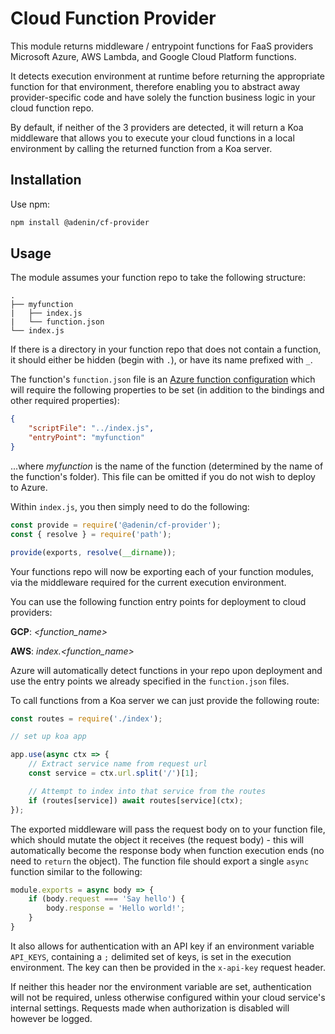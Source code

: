 # Cloud Function Provider

This module returns middleware / entrypoint functions for FaaS providers Microsoft Azure, AWS Lambda, and Google Cloud Platform functions. 

It detects execution environment at runtime before returning the appropriate function for that environment, therefore enabling you to abstract away provider-specific code and have solely the function business logic in your cloud function repo. 

By default, if neither of the 3 providers are detected, it will return a Koa middleware that allows you to execute your cloud functions in a local environment by calling the returned function from a Koa server.

## Installation

Use npm:

```bash
npm install @adenin/cf-provider
```

## Usage

The module assumes your function repo to take the following structure:

```
.
├── myfunction
|   ├── index.js
|   └── function.json
└── index.js
```

If there is a directory in your function repo that does not contain a function, it should either be hidden (begin with `.`), or have its name prefixed with `_`.

The function's `function.json` file is an [Azure function configuration](https://github.com/Azure/azure-functions-host/wiki/function.json) which will require the following properties to be set (in addition to the bindings and other required properties):

```json
{
    "scriptFile": "../index.js",
    "entryPoint": "myfunction"
}
```

...where _myfunction_ is the name of the function (determined by the name of the function's folder). This file can be omitted if you do not wish to deploy to Azure.

Within `index.js`, you then simply need to do the following:

```js
const provide = require('@adenin/cf-provider');
const { resolve } = require('path');

provide(exports, resolve(__dirname));
```

Your functions repo will now be exporting each of your function modules, via the middleware required for the current execution environment. 

You can use the following function entry points for deployment to cloud providers:

**GCP**: _<function_name>_

**AWS**: _index.<function_name>_

Azure will automatically detect functions in your repo upon deployment and use the entry points we already specified in the `function.json` files.

To call functions from a Koa server we can just provide the following route:

```js
const routes = require('./index');

// set up koa app

app.use(async ctx => {
    // Extract service name from request url
    const service = ctx.url.split('/')[1];

    // Attempt to index into that service from the routes
    if (routes[service]) await routes[service](ctx);
});
```

The exported middleware will pass the request body on to your function file, which should mutate the object it receives (the request body) - this will automatically become the response body when function execution ends (no need to `return` the object). The function file should export a single `async` function similar to the following:

```js
module.exports = async body => {
    if (body.request === 'Say hello') {
        body.response = 'Hello world!';
    }
}
```

It also allows for authentication with an API key if an environment variable `API_KEYS`, containing a `;` delimited set of keys, is set in the execution environment. The key can then be provided in the `x-api-key` request header.

If neither this header nor the environment variable are set, authentication will not be required, unless otherwise configured within your cloud service's internal settings. Requests made when authorization is disabled will however be logged.